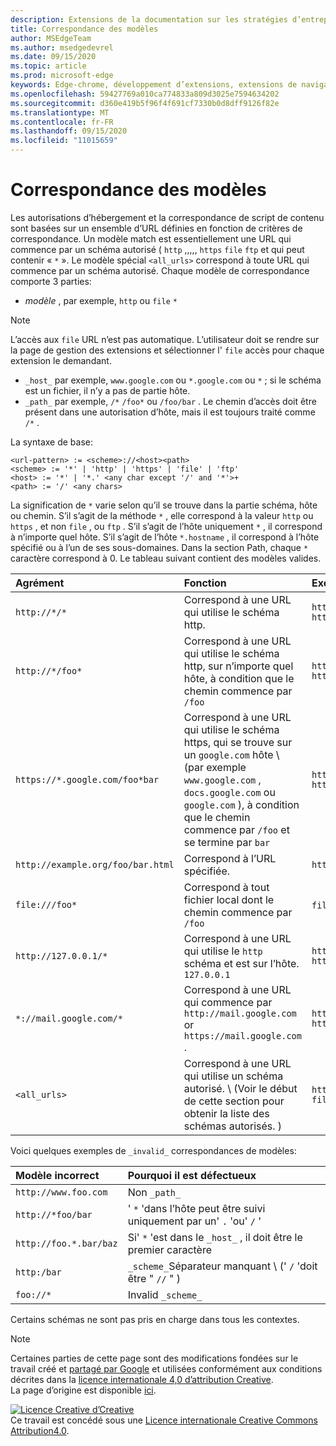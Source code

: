 ```yaml
---
description: Extensions de la documentation sur les stratégies d’entreprise pour le chrome.
title: Correspondance des modèles
author: MSEdgeTeam
ms.author: msedgedevrel
ms.date: 09/15/2020
ms.topic: article
ms.prod: microsoft-edge
keywords: Edge-chrome, développement d’extensions, extensions de navigateur, compléments, Centre des partenaires, développeur
ms.openlocfilehash: 59427769a010ca774833a809d3025e7594634202
ms.sourcegitcommit: d360e419b5f96f4f691cf7330b0d8dff9126f82e
ms.translationtype: MT
ms.contentlocale: fr-FR
ms.lasthandoff: 09/15/2020
ms.locfileid: "11015659"
---
```

# Correspondance des modèles

Les autorisations d’hébergement et la correspondance de script de contenu sont basées sur un ensemble d’URL définies en fonction de critères de correspondance.  Un modèle match est essentiellement une URL qui commence par un schéma autorisé ( `http` ,,,,, `https` `file` `ftp` et qui peut contenir « `*` ».  Le modèle spécial `<all_urls>` correspond à toute URL qui commence par un schéma autorisé.  Chaque modèle de correspondance comporte 3 parties:  

*   _modèle_ , par exemple, `http` ou `file` `*`  

> [!NOTE]
> L’accès aux `file` URL n’est pas automatique.  L’utilisateur doit se rendre sur la page de gestion des extensions et sélectionner l' `file` accès pour chaque extension le demandant.  

*   `_host_` par exemple, `www.google.com` ou `*.google.com` ou `*` ; si le schéma est un fichier, il n’y a pas de partie hôte.  
*   `_path_` par exemple, `/*` `/foo*` ou `/foo/bar` .  Le chemin d’accès doit être présent dans une autorisation d’hôte, mais il est toujours traité comme `/*` .  

La syntaxe de base:  

```shell
<url-pattern> := <scheme>://<host><path>
<scheme> := '*' | 'http' | 'https' | 'file' | 'ftp'
<host> := '*' | '*.' <any char except '/' and '*'>+
<path> := '/' <any chars>
```  

La signification de `*` varie selon qu’il se trouve dans la partie schéma, hôte ou chemin.  S’il s’agit de la méthode `*` , elle correspond à la valeur `http` ou `https` , et non `file` , ou `ftp` .  S’il s’agit de l’hôte uniquement `*` , il correspond à n’importe quel hôte. S’il s’agit de l’hôte `*.hostname` , il correspond à l’hôte spécifié ou à l’un de ses sous-domaines.  Dans la section Path, chaque `*` caractère correspond à 0.  Le tableau suivant contient des modèles valides.  

| Agrément | Fonction | Exemples d’URL correspondantes |  
|:--- |:--- |:--- |  
| `http://*/*` | Correspond à une URL qui utilise le schéma http. | `http://www.google.com` `http://example.org/foo/bar.html` |  
| `http://*/foo*` | Correspond à une URL qui utilise le schéma http, sur n’importe quel hôte, à condition que le chemin commence par `/foo` | `http://example.com/foo/bar.html` `http://www.google.com/foo` |  
| `https://*.google.com/foo*bar` | Correspond à une URL qui utilise le schéma https, qui se trouve sur un `google.com` hôte \ (par exemple `www.google.com` , `docs.google.com` ou `google.com` \), à condition que le chemin commence par `/foo` et se termine par `bar` | `https://www.google.com/foo/baz/bar` `https://docs.google.com/foobar` |  
| `http://example.org/foo/bar.html` | Correspond à l’URL spécifiée. | `http://example.org/foo/bar.html` |  
|`file:///foo*` | Correspond à tout fichier local dont le chemin commence par `/foo` | `file:///foo/bar.html` `file:///foo` |  
| `http://127.0.0.1/*` | Correspond à une URL qui utilise le `http` schéma et est sur l’hôte. `127.0.0.1` | `http://127.0.0.1` `http://127.0.0.1/foo/bar.html` |  
| `*://mail.google.com/*` | Correspond à une URL qui commence par `http://mail.google.com` or `https://mail.google.com` . | `http://mail.google.com/foo/baz/bar` `https://mail.google.com/foobar` |  
| `<all_urls>` | Correspond à une URL qui utilise un schéma autorisé. \ (Voir le début de cette section pour obtenir la liste des schémas autorisés. \) | `http://example.org/foo/bar.html` `file:///bar/baz.html` |  

Voici quelques exemples de `_invalid_` correspondances de modèles:

| Modèle incorrect | Pourquoi il est défectueux |  
|:--- |:--- |  
| `http://www.foo.com` | Non `_path_` |  
| `http://*foo/bar` | ' `*` 'dans l’hôte peut être suivi uniquement par un' `.` 'ou' `/` ' |  
| `http://foo.*.bar/baz` | Si' `*` 'est dans le `_host_` , il doit être le premier caractère |  
| `http:/bar` | `_scheme_`Séparateur manquant \ (' `/` 'doit être " `//` " \) |  
| `foo://*` | Invalid `_scheme_` |  

Certains schémas ne sont pas pris en charge dans tous les contextes.

> [!NOTE]
> Certaines parties de cette page sont des modifications fondées sur le travail créé et [partagé par Google][GoogleSitePolicies] et utilisées conformément aux conditions décrites dans la [licence internationale 4,0 d’attribution Creative][CCA4IL].  
> La page d’origine est disponible [ici](https://developer.chrome.com/extensions/match_patterns/).  

[![Licence Creative d’Creative][CCby4Image]][CCA4IL]  
Ce travail est concédé sous une [Licence internationale Creative Commons Attribution4.0][CCA4IL].  

[CCA4IL]: https://creativecommons.org/licenses/by/4.0  
[CCby4Image]: https://i.creativecommons.org/l/by/4.0/88x31.png  
[GoogleSitePolicies]: https://developers.google.com/terms/site-policies  
